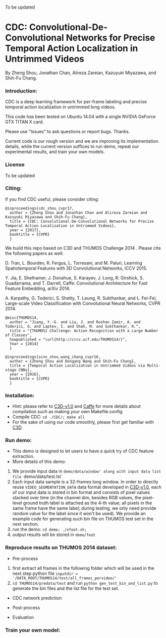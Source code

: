 To be updated

# CDC: Convolutional-De-Convolutional Networks for Precise Temporal Action Localization in Untrimmed Videos

By Zheng Shou, Jonathan Chan, Alireza Zareian, Kazuyuki Miyazawa, and Shih-Fu Chang.

### Introduction:

CDC is a deep learning framework for per-frame labeling and precise temporal action localization in untrimmed long videos.

This code has been tested on Ubuntu 14.04 with a single NVIDIA GeForce GTX TITAN X card.

Please use "Issues" to ask questions or report bugs. Thanks.

[comment]: # ()
Current code is our rough version and we are improving its implementation details, while the current version suffices to run demo, repeat our experimental results, and train your own models.

### License

To be updated

### Citing:

If you find CDC useful, please consider citing:

    @inproceedings{cdc_shou_cvpr17,
      author = {Zheng Shou and Jonathan Chan and Alireza Zareian and Kazuyuki Miyazawa and Shih-Fu Chang},
      title = {CDC: Convolutional-De-Convolutional Networks for Precise Temporal Action Localization in Untrimmed Videos},
      year = {2017},
      booktitle = {CVPR} 
      }
    
We build this repo based on C3D and THUMOS Challenge 2014 . Please cite the following papers as well:

D. Tran, L. Bourdev, R. Fergus, L. Torresani, and M. Paluri, Learning Spatiotemporal Features with 3D Convolutional Networks, ICCV 2015.

Y. Jia, E. Shelhamer, J. Donahue, S. Karayev, J. Long, R. Girshick, S. Guadarrama, and T. Darrell, Caffe: Convolutional Architecture for Fast Feature Embedding, arXiv 2014.

A. Karpathy, G. Toderici, S. Shetty, T. Leung, R. Sukthankar, and L. Fei-Fei, Large-scale Video Classification with Convolutional Neural Networks, CVPR 2014.

    @misc{THUMOS14,
      author = "Jiang, Y.-G. and Liu, J. and Roshan Zamir, A. and Toderici, G. and Laptev, I. and Shah, M. and Sukthankar, R.",
      title = "{THUMOS} Challenge: Action Recognition with a Large Number of Classes",
      howpublished = "\url{http://crcv.ucf.edu/THUMOS14/}",
      Year = {2014}
      }
      
    @inproceedings{scnn_shou_wang_chang_cvpr16,
      author = {Zheng Shou and Dongang Wang and Shih-Fu Chang},
      title = {Temporal Action Localization in Untrimmed Videos via Multi-stage CNNs},
      year = {2016},
      booktitle = {CVPR} 
      }
      
### Installation:
- Hint: please refer to [C3D-v1.0](https://github.com/facebook/C3D/tree/master/C3D-v1.0) and [Caffe](https://github.com/BVLC/caffe) for more details about compilation such as making your own Makefile.config
- Compile CDC: `cd ./CDC/; make all`
- For the sake of using our code smoothly, please first get familiar with [C3D](https://github.com/facebook/C3D).

### Run demo:
- This demo is designed to let users to have a quick try of CDC feature extraction.
- More details of this demo:
1. We provide input data in `demo/data/window' along with input data list file `demo/data/test.lst`
2. Each input data sample is a 32-frames long window. In order to directly reuse `VIDEO_SEGMENTATION_DATA` data format developed in [C3D-v1.0](https://github.com/facebook/C3D/tree/master/C3D-v1.0), each of our input data is stored in bin format and consists of pixel values stacked over time (in the channel dim, besides RGB values, the pixel-level ground truth label is attached as the 4-th value; all pixels in the same frame have the same label; during testing, we only need provide random value for the label since it won't be used). We provide an example code for generating such bin file on THUMOS test set in the next section.
3. run the demo: `cd demo; ./xfeat.sh;`
4. output results will be stored in `demo/feat`

### Reproduce results on THUMOS 2014 dataset:
- Pre-process
1. first extract all frames in the following folder which will be used in the next step python file `inputdir = '/DATA_ROOT/THUMOS14/test/all_frames_pervideo/'`
2. `cd THUMOS14/predata/test` and run `python gen_test_bin_and_list.py` to generate the bin files and the list file for the test set.

- CDC network prediction


- Post-process


- Evaluation


### Train your own model:




